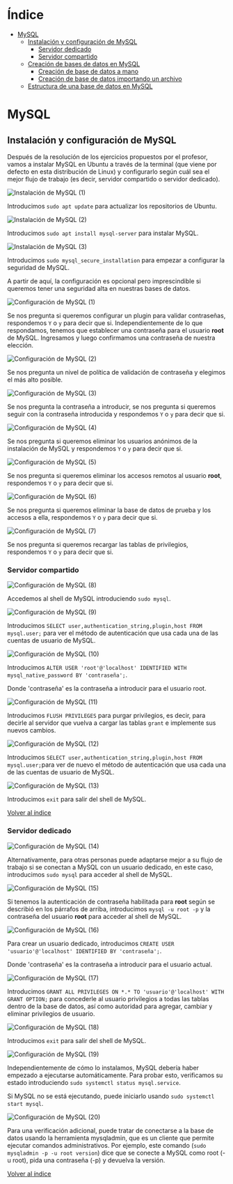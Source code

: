 # Índice

- [MySQL](#mysql)
  - [Instalación y configuración de MySQL](#instalacion-y-configuracion-de-mysql)
    - [Servidor dedicado](#servidor-compartido)
    - [Servidor compartido](#servidor-compartido)
  - [Creación de bases de datos en MySQL](#creacion-de-bases-de-datos-en-mysql)
    - [Creación de base de datos a mano](#creacion-de-base-de-datos-a-mano)
    - [Creación de base de datos importando un archivo](#creacion-de-base-de-datos-importando-un-archivo)
  - [Estructura de una base de datos en MySQL](#muestra-de-estructura-y-de-datos-de-una-base-de-datos-en-mysql)
  

# MySQL <a name="mysql"></a>

## Instalación y configuración de MySQL <a name="instalacion-y-configuracion-de-mysql"></a>

Después de la resolución de los ejercicios propuestos por el profesor, vamos a instalar MySQL en Ubuntu a través de la terminal (que viene por defecto en esta distribución de Linux) y configurarlo según cuál sea el mejor flujo de trabajo (es decir, servidor compartido o servidor dedicado).

![Instalación de MySQL (1)](./img/Instalación/Instalación-de-MySQL-(1).png)

Introducimos `sudo apt update` para actualizar los repositorios de Ubuntu.

![Instalación de MySQL (2)](./img/Instalación/Instalación-de-MySQL-(2).png)

Introducimos `sudo apt install mysql-server` para instalar MySQL.

![Instalación de MySQL (3)](./img/Instalación/Instalación-de-MySQL-(3).png)

Introducimos `sudo mysql_secure_installation` para empezar a configurar la seguridad de MySQL.

A partir de aquí, la configuración es opcional pero imprescindible si queremos tener una seguridad alta en nuestras bases de datos.

![Configuración de MySQL (1)](./img/Configuración/Configuración-de-MySQL-(1).png)

Se nos pregunta si queremos configurar un plugin para validar contraseñas, respondemos `Y` o `y` para decir que si. Independientemente de lo que respondamos, tenemos que establecer una contraseña para el usuario **root** de MySQL. Ingresamos y luego confirmamos una contraseña de nuestra elección.

![Configuración de MySQL (2)](./img/Configuración/Configuración-de-MySQL-(2).png)

Se nos pregunta un nivel de política de validación de contraseña y elegimos el más alto posible.

![Configuración de MySQL (3)](./img/Configuración/Configuración-de-MySQL-(3).png)

Se nos pregunta la contraseña a introducir, se nos pregunta si queremos seguir con la contraseña introducida y respondemos `Y` o `y` para decir que si.

![Configuración de MySQL (4)](./img/Configuración/Configuración-de-MySQL-(4).png)

Se nos pregunta si queremos eliminar los usuarios anónimos de la instalación de MySQL y respondemos `Y` o `y` para decir que si.

![Configuración de MySQL (5)](./img/Configuración/Configuración-de-MySQL-(5).png)

Se nos pregunta si queremos eliminar los accesos remotos al usuario **root**, respondemos `Y` o `y` para decir que si.

![Configuración de MySQL (6)](./img/Configuración/Configuración-de-MySQL-(6).png)

Se nos pregunta si queremos eliminar la base de datos de prueba y los accesos a ella, respondemos `Y` o `y` para decir que si.

![Configuración de MySQL (7)](./img/Configuración/Configuración-de-MySQL-(7).png)

Se nos pregunta si queremos recargar las tablas de privilegios, respondemos `Y` o `y` para decir que si.

### Servidor compartido <a name="servidor-compartido"></a>

![Configuración de MySQL (8)](./img/Configuración/Servidor-Compartido/Servidor-Compartido-(1).png)

Accedemos al shell de MySQL introduciendo `sudo mysql`.

![Configuración de MySQL (9)](./img/Configuración/Servidor-Compartido/Servidor-Compartido-(2).png)

Introducimos `SELECT user,authentication_string,plugin,host FROM mysql.user;` para ver el método de autenticación que usa cada una de las cuentas de usuario de MySQL.

![Configuración de MySQL (10)](./img/Configuración/Servidor-Compartido/Servidor-Compartido-(3).png)

Introducimos `ALTER USER 'root'@'localhost' IDENTIFIED WITH mysql_native_password BY 'contraseña';`.

Donde 'contraseña' es la contraseña a introducir para el usuario root.

![Configuración de MySQL (11)](./img/Configuración/Servidor-Compartido/Servidor-Compartido-(4).png)

Introducimos `FLUSH PRIVILEGES` para purgar privilegios, es decir, para decirle al servidor que vuelva a cargar las tablas `grant` e implemente sus nuevos cambios.

![Configuración de MySQL (12)](./img/Configuración/Servidor-Compartido/Servidor-Compartido-(5).png)

Introducimos `SELECT user,authentication_string,plugin,host FROM mysql.user;`para ver de nuevo el método de autenticación que usa cada una de las cuentas de usuario de MySQL.

![Configuración de MySQL (13)](./img/Configuración/Servidor-Compartido/Servidor-Compartido-(6).png)

Introducimos `exit` para salir del shell de MySQL.

[Volver al índice](#indice)

### Servidor dedicado <a name="servidor-dedicado"></a>

![Configuración de MySQL (14)](./img/Configuración/Servidor-Dedicado/Servidor-Dedicado-(1).png)

Alternativamente, para otras personas puede adaptarse mejor a su flujo de trabajo si se conectan a MySQL con un usuario dedicado, en este caso, introducimos `sudo mysql` para acceder al shell de MySQL. 

![Configuración de MySQL (15)](./img/Configuración/Servidor-Dedicado/Servidor-Dedicado-(2).png)

Si tenemos la autenticación de contraseña habilitada para **root** según se describió en los párrafos de arriba, introducimos `mysql -u root -p` y la contraseña del usuario **root** para acceder al shell de MySQL.

![Configuración de MySQL (16)](./img/Configuración/Servidor-Dedicado/Servidor-Dedicado-(3).png)

Para crear un usuario dedicado, introducimos `CREATE USER 'usuario'@'localhost' IDENTIFIED BY 'contraseña';`.

Donde 'contraseña' es la contraseña a introducir para el usuario actual.

![Configuración de MySQL (17)](./img/Configuración/Servidor-Dedicado/Servidor-Dedicado-(4).png)

Introducimos `GRANT ALL PRIVILEGES ON *.* TO 'usuario'@'localhost' WITH GRANT OPTION;` para concederle al usuario privilegios a todas las tablas dentro de la base de datos, así como autoridad para agregar, cambiar y eliminar privilegios de usuario.

![Configuración de MySQL (18)](./img/Configuración/Servidor-Dedicado/Servidor-Dedicado-(5).png)

Introducimos `exit` para salir del shell de MySQL.

![Configuración de MySQL (19)](./img/Configuración/Configuración-de-MySQL-(8).png)

Independientemente de cómo lo instalamos, MySQL debería haber empezado a ejecutarse automáticamente. Para probar esto, verificamos su estado introduciendo `sudo systemctl status mysql.service`.

Si MySQL no se está ejecutando, puede iniciarlo usando `sudo systemctl start mysql`.

![Configuración de MySQL (20)](./img/Configuración/Configuración-de-MySQL-(9).png)

Para una verificación adicional, puede tratar de conectarse a la base de datos usando la herramienta mysqladmin, que es un cliente que permite ejecutar comandos administrativos. Por ejemplo, este comando (`sudo mysqladmin -p -u root version`) dice que se conecte a MySQL como root (-u root), pida una contraseña (-p) y devuelva la versión.

[Volver al índice](#Índice)
